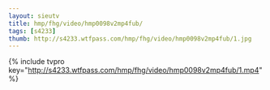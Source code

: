```yaml
--- 
layout: sieutv
title: hmp/fhg/video/hmp0098v2mp4fub/
tags: [s4233]
thumb: http://s4233.wtfpass.com/hmp/fhg/video/hmp0098v2mp4fub/1.jpg
---
```

{% include tvpro key="http://s4233.wtfpass.com/hmp/fhg/video/hmp0098v2mp4fub/1.mp4" %} 
